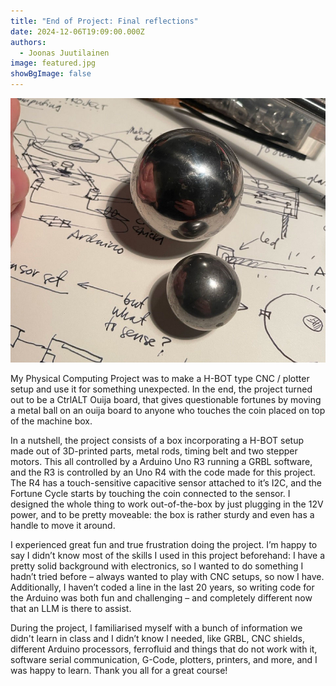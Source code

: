 ```yaml
---
title: "End of Project: Final reflections"
date: 2024-12-06T19:09:00.000Z
authors:
  - Joonas Juutilainen
image: featured.jpg
showBgImage: false
---
```

![](featured.jpg)

My Physical Computing Project was to make a H-BOT type CNC / plotter setup and use it for something unexpected. In the end, the project turned out to be a CtrlALT Ouija board, that gives questionable fortunes by moving a metal ball on an ouija board to anyone who touches the coin placed on top of the machine box.

In a nutshell, the project consists of a box incorporating a H-BOT setup made out of 3D-printed parts, metal rods, timing belt and two stepper motors. This all controlled by a Arduino Uno R3 running a GRBL software, and the R3 is controlled by an Uno R4 with the code made for this project. The R4 has a touch-sensitive capacitive sensor attached to it’s I2C, and the Fortune Cycle starts by touching the coin connected to the sensor. I designed the whole thing to work out-of-the-box by just plugging in the 12V power, and to be pretty moveable: the box is rather sturdy and even has a handle to move it around.

I experienced great fun and true frustration doing the project. I’m happy to say I didn’t know most of the skills I used in this project beforehand: I have a pretty solid background with electronics, so I wanted to do something I hadn’t tried before – always wanted to play with CNC setups, so now I have. Additionally, I haven’t coded a line in the last 20 years, so writing code for the Arduino was both fun and challenging – and completely different now that an LLM is there to assist.

During the project, I familiarised myself with a bunch of information we didn't learn in class and I didn’t know I needed, like GRBL, CNC shields, different Arduino processors, ferrofluid and things that do not work with it, software serial communication, G-Code, plotters, printers, and more, and I was happy to learn. Thank you all for a great course!
